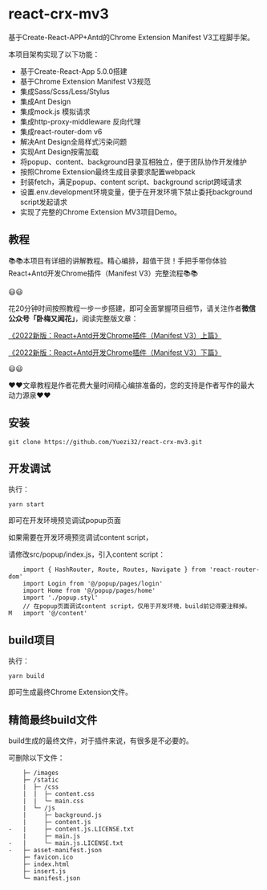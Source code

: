 # react-crx-mv3

基于Create-React-APP+Antd的Chrome Extension Manifest V3工程脚手架。

本项目架构实现了以下功能：

- 基于Create-React-App 5.0.0搭建
- 基于Chrome Extension Manifest V3规范
- 集成Sass/Scss/Less/Stylus
- 集成Ant Design
- 集成mock.js 模拟请求
- 集成http-proxy-middleware 反向代理
- 集成react-router-dom v6
- 解决Ant Design全局样式污染问题
- 实现Ant Design按需加载
- 将popup、content、background目录互相独立，便于团队协作开发维护
- 按照Chrome Extension最终生成目录要求配置webpack
- 封装fetch，满足popup、content script、background script跨域请求
- 设置.env.development环境变量，便于在开发环境下禁止委托background script发起请求
- 实现了完整的Chrome Extension MV3项目Demo。

## 教程

📚📚本项目有详细的讲解教程。精心编排，超值干货！手把手带你体验React+Antd开发Chrome插件（Manifest V3）完整流程📚📚

😃😃

花20分钟时间按照教程一步一步搭建，即可全面掌握项目细节，请关注作者**微信公众号「卧梅又闻花」**，阅读完整版文章：

[《2022新版：React+Antd开发Chrome插件（Manifest V3）上篇》](https://mp.weixin.qq.com/s/5D_6dqz4qI61Ln4oOo1O3A)

[《2022新版：React+Antd开发Chrome插件（Manifest V3）下篇》](https://mp.weixin.qq.com/s/kkS9ODEDe-64BCGqr88RPw)

😃😃

❤️❤️文章教程是作者花费大量时间精心编排准备的，您的支持是作者写作的最大动力源泉❤️❤️

## 安装
```
git clone https://github.com/Yuezi32/react-crx-mv3.git
```

## 开发调试

执行：
```
yarn start
```

即可在开发环境预览调试popup页面

如果需要在开发环境预览调试content script，

请修改src/popup/index.js，引入content script：
```
    import { HashRouter, Route, Routes, Navigate } from 'react-router-dom'
    import Login from '@/popup/pages/login'
    import Home from '@/popup/pages/home'
    import './popup.styl'
    // 在popup页面调试content script，仅用于开发环境，build前记得要注释掉。
M   import '@/content'
```

## build项目

执行：
```
yarn build
```
即可生成最终Chrome Extension文件。

## 精简最终build文件

build生成的最终文件，对于插件来说，有很多是不必要的。

可删除以下文件：
```
    ├─ /images
    ├─ /static
    |  ├─ /css
    |  |  ├─ content.css
    |  |  └─ main.css
    |  └─ /js
    |     ├─ background.js
    |     ├─ content.js
-   |     ├─ content.js.LICENSE.txt
    |     ├─ main.js
-   |     └─ main.js.LICENSE.txt
-   ├─ asset-manifest.json
    ├─ favicon.ico
    ├─ index.html
    ├─ insert.js
    └─ manifest.json
```
